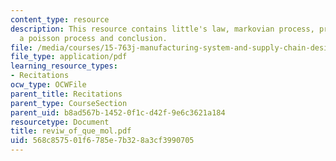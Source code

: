 ```yaml
---
content_type: resource
description: This resource contains little's law, markovian process, properties of
  a poisson process and conclusion.
file: /media/courses/15-763j-manufacturing-system-and-supply-chain-design-spring-2005/568c857501f6785e7b328a3cf3990705_reviw_of_que_mol.pdf
file_type: application/pdf
learning_resource_types:
- Recitations
ocw_type: OCWFile
parent_title: Recitations
parent_type: CourseSection
parent_uid: b8ad567b-1452-0f1c-d42f-9e6c3621a184
resourcetype: Document
title: reviw_of_que_mol.pdf
uid: 568c8575-01f6-785e-7b32-8a3cf3990705
---
```

